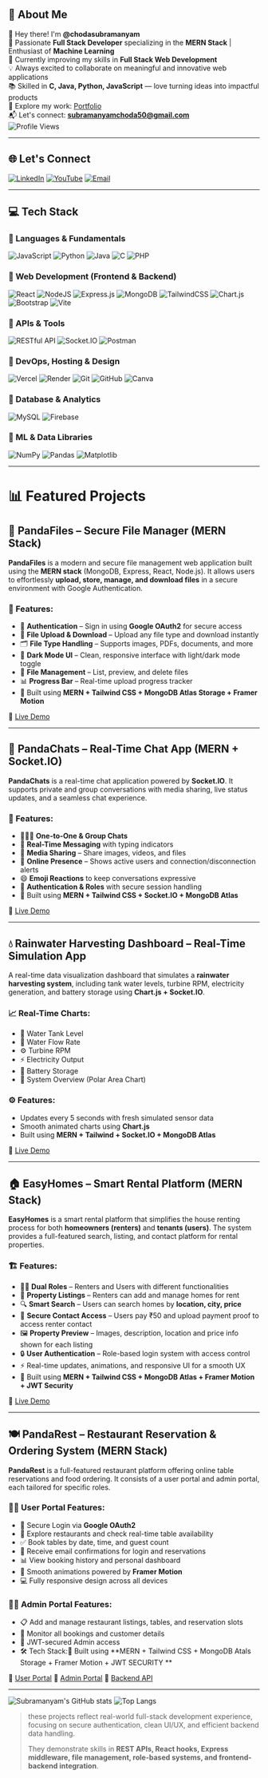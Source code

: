 ## 💫 About Me

👋 Hey there! I'm **@chodasubramanyam**  
🎯 Passionate **Full Stack Developer** specializing in the **MERN Stack** | Enthusiast of **Machine Learning**  
🌱 Currently improving my skills in **Full Stack Web Development**  
💡 Always excited to collaborate on meaningful and innovative web applications  
📚 Skilled in **C, Java, Python, JavaScript** — love turning ideas into impactful products  
🚀 Explore my work: [Portfolio](https://subramanyamchoda.vercel.app/)  
📬 Let's connect: **subramanyamchoda50@gmail.com**  
![Profile Views](https://komarev.com/ghpvc/?username=subramanyamchoda&style=flat-square)

---

## 🌐 Let's Connect

[![LinkedIn](https://img.shields.io/badge/LinkedIn-%230077B5.svg?logo=linkedin&logoColor=white)](https://linkedin.com/in/subramanyam-choda-29238a305)
[![YouTube](https://img.shields.io/badge/YouTube-%23FF0000.svg?logo=YouTube&logoColor=white)](https://youtube.com/@pandastacktelugu)
[![Email](https://img.shields.io/badge/Email-D14836?logo=gmail&logoColor=white)](mailto:subramanyamchoda50@gmail.com)

---

## 💻 Tech Stack

### 🔹 Languages & Fundamentals
![JavaScript](https://img.shields.io/badge/javascript-%23323330.svg?style=for-the-badge&logo=javascript&logoColor=%23F7DF1E)
![Python](https://img.shields.io/badge/python-3670A0?style=for-the-badge&logo=python&logoColor=ffdd54)
![Java](https://img.shields.io/badge/java-%23ED8B00.svg?style=for-the-badge&logo=openjdk&logoColor=white)
![C](https://img.shields.io/badge/c-%2300599C.svg?style=for-the-badge&logo=c&logoColor=white)
![PHP](https://img.shields.io/badge/php-%23777BB4.svg?style=for-the-badge&logo=php&logoColor=white)

### 🔹 Web Development (Frontend & Backend)
![React](https://img.shields.io/badge/react-%2320232a.svg?style=for-the-badge&logo=react&logoColor=%2361DAFB)
![NodeJS](https://img.shields.io/badge/node.js-6DA55F?style=for-the-badge&logo=node.js&logoColor=white)
![Express.js](https://img.shields.io/badge/express.js-%23404d59.svg?style=for-the-badge&logo=express&logoColor=%2361DAFB)
![MongoDB](https://img.shields.io/badge/MongoDB-%234ea94b.svg?style=for-the-badge&logo=mongodb&logoColor=white)
![TailwindCSS](https://img.shields.io/badge/tailwindcss-%2338B2AC.svg?style=for-the-badge&logo=tailwind-css&logoColor=white)
![Chart.js](https://img.shields.io/badge/Chart.js-FF6384?style=for-the-badge&logo=chartdotjs&logoColor=white)
![Bootstrap](https://img.shields.io/badge/bootstrap-%238511FA.svg?style=for-the-badge&logo=bootstrap&logoColor=white)
![Vite](https://img.shields.io/badge/vite-%23646CFF.svg?style=for-the-badge&logo=vite&logoColor=white)

### 🔹 APIs & Tools
![RESTful API](https://img.shields.io/badge/RESTful_API-FF6F00?style=for-the-badge&logo=api&logoColor=white)
![Socket.IO](https://img.shields.io/badge/Socket.IO-010101?style=for-the-badge&logo=socket.io&logoColor=white)
![Postman](https://img.shields.io/badge/Postman-FF6C37?style=for-the-badge&logo=postman&logoColor=white)

### 🔹 DevOps, Hosting & Design
![Vercel](https://img.shields.io/badge/vercel-%23000000.svg?style=for-the-badge&logo=vercel&logoColor=white)
![Render](https://img.shields.io/badge/Render-46E3B7.svg?style=for-the-badge&logo=render&logoColor=white)
![Git](https://img.shields.io/badge/git-%23F05033.svg?style=for-the-badge&logo=git&logoColor=white)
![GitHub](https://img.shields.io/badge/github-%23121011.svg?style=for-the-badge&logo=github&logoColor=white)
![Canva](https://img.shields.io/badge/Canva-%2300C4CC.svg?style=for-the-badge&logo=Canva&logoColor=white)

### 🔹 Database & Analytics
![MySQL](https://img.shields.io/badge/mysql-4479A1.svg?style=for-the-badge&logo=mysql&logoColor=white)
![Firebase](https://img.shields.io/badge/firebase-%23039BE5.svg?style=for-the-badge&logo=firebase)

### 🔹 ML & Data Libraries
![NumPy](https://img.shields.io/badge/numpy-%23013243.svg?style=for-the-badge&logo=numpy&logoColor=white)
![Pandas](https://img.shields.io/badge/pandas-%23150458.svg?style=for-the-badge&logo=pandas&logoColor=white)
![Matplotlib](https://img.shields.io/badge/Matplotlib-%23ffffff.svg?style=for-the-badge&logo=Matplotlib&logoColor=black)

---
# 📊  Featured Projects

## 🐼 PandaFiles – Secure File Manager (MERN Stack)

**PandaFiles** is a modern and secure file management web application built using the **MERN stack** (MongoDB, Express, React, Node.js). It allows users to effortlessly **upload, store, manage, and download files** in a secure environment with Google Authentication.

### 🚀 Features:

* 🔐 **Authentication** – Sign in using **Google OAuth2** for secure access
* 📁 **File Upload & Download** – Upload any file type and download instantly
* 🗂️ **File Type Handling** – Supports images, PDFs, documents, and more
* 🌙 **Dark Mode UI** – Clean, responsive interface with light/dark mode toggle
* 💾 **File Management** – List, preview, and delete files
* 📊 **Progress Bar** – Real-time upload progress tracker
* 🧩 Built using **MERN + Tailwind CSS + MongoDB Atlas Storage + Framer Motion**

🔗 [Live Demo](https://pandafiles.vercel.app/)

---

## 💬 PandaChats – Real-Time Chat App (MERN + Socket.IO)

**PandaChats** is a real-time chat application powered by **Socket.IO**. It supports private and group conversations with media sharing, live status updates, and a seamless chat experience.

### 🧩 Features:

* 🧑‍🤝‍🧑 **One-to-One & Group Chats**
* 💬 **Real-Time Messaging** with typing indicators
* 📂 **Media Sharing** – Share images, videos, and files
* 👀 **Online Presence** – Shows active users and connection/disconnection alerts
* 😄 **Emoji Reactions** to keep conversations expressive
* 🔐 **Authentication & Roles** with secure session handling
* 🧩 Built using **MERN + Tailwind CSS + Socket.IO + MongoDB Atlas**

🔗 [Live Demo](https://pandachats.vercel.app/)

---

## 💧 Rainwater Harvesting Dashboard – Real-Time Simulation App

A real-time data visualization dashboard that simulates a **rainwater harvesting system**, including tank water levels, turbine RPM, electricity generation, and battery storage using **Chart.js + Socket.IO**.

### 📈 Real-Time Charts:

* 🚰 Water Tank Level
* 🌊 Water Flow Rate
* ⚙️ Turbine RPM
* ⚡ Electricity Output
* 🔋 Battery Storage
* 🧭 System Overview (Polar Area Chart)

### ⚙️ Features:

* Updates every 5 seconds with fresh simulated sensor data
* Smooth animated charts using **Chart.js**
* Built using **MERN + Tailwind + Socket.IO + MongoDB Atlas**

🔗 [Live Demo](https://pandarainwaterharvesting.vercel.app/)

---

## 🏠 EasyHomes – Smart Rental Platform (MERN Stack)

**EasyHomes** is a smart rental platform that simplifies the house renting process for both **homeowners (renters)** and **tenants (users)**. The system provides a full-featured search, listing, and contact platform for rental properties.

### 🏗️ Features:

* 🧑‍💼 **Dual Roles** – Renters and Users with different functionalities
* 🏡 **Property Listings** – Renters can add and manage homes for rent
* 🔍 **Smart Search** – Users can search homes by **location, city, price**
* 💬 **Secure Contact Access** – Users pay ₹50 and upload payment proof to access renter contact
* 🖼️ **Property Preview** – Images, description, location and price info shown for each listing
* 🔒 **User Authentication** – Role-based login system with access control
* ⚡ Real-time updates, animations, and responsive UI for a smooth UX
* 🧩 Built using **MERN + Tailwind CSS + MongoDB Atlas + Framer Motion + JWT Security**

🔗 [Live Demo](https://easyhomes7.vercel.app/)

---

## 🍽️ PandaRest – Restaurant Reservation & Ordering System (MERN Stack)

**PandaRest** is a full-featured restaurant platform offering online table reservations and food ordering. It consists of a user portal and admin portal, each tailored for specific roles.

### 🧑‍🍳 User Portal Features:

* 🔐 Secure Login via **Google OAuth2**
* 📅 Explore restaurants and check real-time table availability
* ✅ Book tables by date, time, and guest count
* 📨 Receive email confirmations for login and reservations
* 📊 View booking history and personal dashboard
* 🎨 Smooth animations powered by **Framer Motion**
* 💻 Fully responsive design across all devices

### 👨‍🍳 Admin Portal Features:

* 📋 Add and manage restaurant listings, tables, and reservation slots
* 🧾 Monitor all bookings and customer details
* 🔐 JWT-secured Admin access
* 🛠 Tech Stack:🧩 Built using **MERN + Tailwind CSS + MongoDB Atals Storage + Framer Motion + JWT SECURITY **

🔗 [User Portal](https://pandarestaurantsuser.vercel.app/)
🔗 [Admin Portal](https://pandarestaurantsadder.vercel.app/)
🔗 [Backend API](https://panda-rest-server.onrender.com/)


---
![Subramanyam's GitHub stats](https://github-readme-stats.vercel.app/api?username=subramanyamchoda&theme=tokyonight)
![Top Langs](https://github-readme-stats.vercel.app/api/top-langs/?username=subramanyamchoda&layout=compact&theme=tokyonight)

> these projects reflect real-world full-stack development experience, focusing on secure authentication, clean UI/UX, and efficient backend data handling.
>  
> They demonstrate skills in **REST APIs, React hooks, Express middleware, file management, role-based systems, and frontend-backend integration**.



<!-- Proudly created with GPRM ( https://gprm.itsvg.in ) -->
